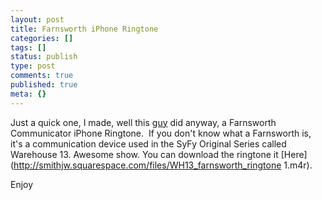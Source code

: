 ```yaml
---
layout: post
title: Farnsworth iPhone Ringtone
categories: []
tags: []
status: publish
type: post
comments: true
published: true
meta: {}
---
```

Just a quick one, I made, well this 
[guy](http://forums.syfy.com/index.php?showuser=3006598) did anyway, a Farnsworth Communicator iPhone Ringtone.  If you don't know what a Farnsworth is, it's a communication device used in the SyFy Original Series called Warehouse 13. Awesome show. You can download the ringtone it 
[Here](http://smithjw.squarespace.com/files/WH13_farnsworth_ringtone 1.m4r).

Enjoy
